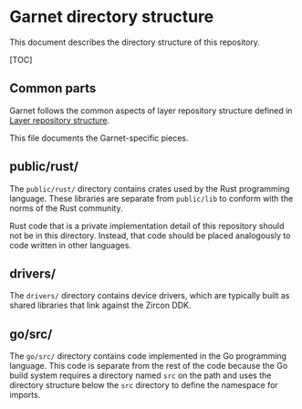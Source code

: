 # Garnet directory structure

This document describes the directory structure of this repository.

[TOC]

## Common parts

Garnet follows the common aspects of layer repository structure defined in
[Layer repository structure](https://fuchsia.googlesource.com/docs/+/master/development/source_code/layer_repository_structure.md).

This file documents the Garnet-specific pieces.

## public/rust/

The `public/rust/` directory contains crates used by the Rust programming
language. These libraries are separate from `public/lib` to conform with the
norms of the Rust community.

Rust code that is a private implementation detail of this repository should not
be in this directory. Instead, that code should be placed analogously to code
written in other languages.

## drivers/

The `drivers/` directory contains device drivers, which are typically built as
shared libraries that link against the Zircon DDK.

## go/src/

The `go/src/` directory contains code implemented in the Go programming
language. This code is separate from the rest of the code because the Go build
system requires a directory named `src` on the path and uses the directory
structure below the `src` directory to define the namespace for imports.
